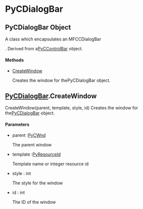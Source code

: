 # PyCDialogBar

## PyCDialogBar Object



A class which encapsulates an MFCCDialogBar

\.  Derived from a[PyCControlBar](#pyccontrolbar) object\.

#### Methods


  - [CreateWindow](PyCDialogBar.md#pycdialogbarcreatewindow)

    Creates the window for thePyCDialogBar object\.&nbsp;

## [PyCDialogBar](#pycdialogbar)\.CreateWindow

CreateWindow\(parent, template, style, id\)
Creates the window for the[PyCDialogBar](#pycdialogbar) object\.

#### Parameters


  - parent :[PyCWnd](#pycwnd)

    The parent window

  - template :[PyResourceId](#pyresourceid)

    Template name or integer resource id

  - style : int

    The style for the window

  - id : int

    The ID of the window